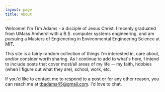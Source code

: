 ```yaml
---
layout: page
title: About
---
```


Welcome! I'm Tim Adams - a disciple of Jesus Christ. I recenly graduated from UMass Amherst with a B.S. computer systems engineering, and am pursuing a Masters of Engienering in Environmental Engineering Science at MIT. 

This site is a fairly random collection of things I'm interested in, care about, and/or consider worth sharing. As I continue to add to what's here, I intend to include posts that cover most/all areas of my life -- my faith, hobbies (when I figure out what they are), school, work, etc.

If you'd like to contact me to respond to a post or for any other reason, you can reach me at tbadams45@gmail.com. I'd love to chat.

